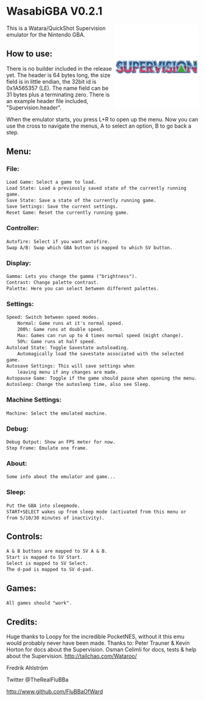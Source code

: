 # WasabiGBA V0.2.1

<img align="right" width="220" src="./logo.png" />

This is a Watara/QuickShot Supervision emulator for the Nintendo GBA.

## How to use:

There is no builder included in the release yet.
The header is 64 bytes long, the size field is in little endian, the 32bit id is 0x1A565357 (LE).
The name field can be 31 bytes plus a terminating zero.
There is an example header file included, "Supervision.header".

When the emulator starts, you press L+R to open up the menu.
Now you can use the cross to navigate the menus, A to select an option,
B to go back a step.

## Menu:

### File:
	Load Game: Select a game to load.
	Load State: Load a previously saved state of the currently running game.
	Save State: Save a state of the currently running game.
	Save Settings: Save the current settings.
	Reset Game: Reset the currently running game.

### Controller:
	Autofire: Select if you want autofire.
	Swap A/B: Swap which GBA button is mapped to which SV button.

### Display:
	Gamma: Lets you change the gamma ("brightness").
	Contrast: Change palette contrast.
	Palette: Here you can select between different palettes.

### Settings:
	Speed: Switch between speed modes.
		Normal: Game runs at it's normal speed.
		200%: Game runs at double speed.
		Max: Games can run up to 4 times normal speed (might change).
		50%: Game runs at half speed.
	Autoload State: Toggle Savestate autoloading.
		Automagically load the savestate associated with the selected game.
	Autosave Settings: This will save settings when
		leaving menu if any changes are made.
	Autopause Game: Toggle if the game should pause when opening the menu.
	Autosleep: Change the autosleep time, also see Sleep.

### Machine Settings:
	Machine: Select the emulated machine.

### Debug:
	Debug Output: Show an FPS meter for now.
	Step Frame: Emulate one frame.

### About:
	Some info about the emulator and game...

### Sleep:
	Put the GBA into sleepmode.
	START+SELECT wakes up from sleep mode (activated from this menu or from	5/10/30	minutes of inactivity).

## Controls:
	A & B buttons are mapped to SV A & B.
	Start is mapped to SV Start.
	Select is mapped to SV Select.
	The d-pad is mapped to SV d-pad.

## Games:
	All games should "work".

## Credits:

Huge thanks to Loopy for the incredible PocketNES, without it this emu would
probably never have been made.
Thanks to:
	Peter Trauner & Kevin Horton for docs about the Supervision.
	Osman Celimli for docs, tests & help about the Supervision. http://tailchao.com/Wataroo/


Fredrik Ahlström

Twitter @TheRealFluBBa

http://www.github.com/FluBBaOfWard
